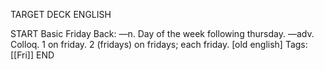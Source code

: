 TARGET DECK
ENGLISH

START
Basic
Friday
Back: —n. Day of the week following thursday. —adv. Colloq. 1 on friday. 2 (fridays) on fridays; each friday. [old english]
Tags: [[Fri]]
END
